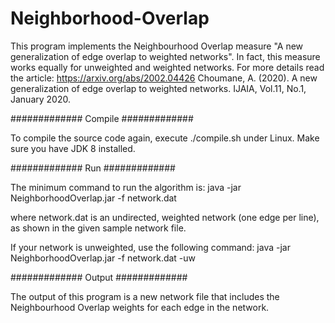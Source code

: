 # Neighborhood-Overlap
This program implements the Neighbourhood Overlap measure "A new generalization of edge overlap to weighted networks". 
In fact, this measure works equally for unweighted and weighted networks. 
For more details read the article: https://arxiv.org/abs/2002.04426
Choumane, A. (2020). A new generalization of edge overlap to weighted networks. IJAIA, Vol.11, No.1, January 2020.

#############
Compile
#############

To compile the source code again, execute ./compile.sh under Linux. Make sure you have JDK 8 installed.

#############
Run
#############

The minimum command to run the algorithm is:
java -jar NeighborhoodOverlap.jar -f network.dat

where network.dat is an undirected, weighted network (one edge per line), as shown in the given sample network file.

If your network is unweighted, use the following command:
java -jar NeighborhoodOverlap.jar -f network.dat -uw

#############
Output
#############

The output of this program is a new network file that includes the Neighbourhood Overlap weights for each edge in the network. 
